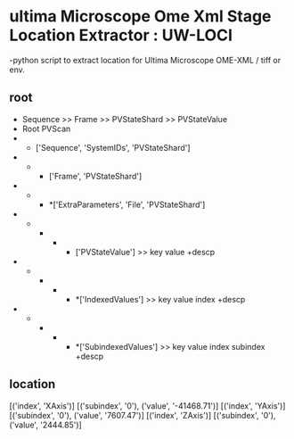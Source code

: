 # ultima Microscope Ome Xml Stage Location Extractor : UW-LOCI

-python script to extract location for Ultima Microscope OME-XML / tiff or env.

## root
* Sequence >> Frame >> PVStateShard >> PVStateValue
* Root PVScan
* * ['Sequence', 'SystemIDs', 'PVStateShard']
* * * ['Frame', 'PVStateShard']
* * * *['ExtraParameters', 'File', 'PVStateShard']
* * * * * ['PVStateValue'] >> key value +descp
* * * * * *['IndexedValues'] >> key value index +descp
* * * * * *['SubindexedValues'] >> key value index subindex +descp

## location 
  [('index', 'XAxis')] [('subindex', '0'), ('value', '-41468.71')]
  [('index', 'YAxis')] [('subindex', '0'), ('value', '7607.47')]
  [('index', 'ZAxis')] [('subindex', '0'), ('value', '2444.85')]
